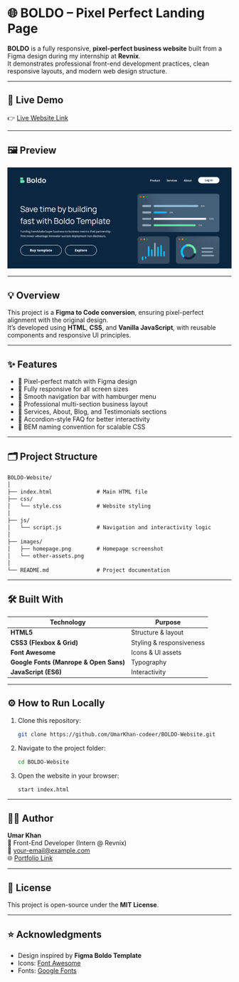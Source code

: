 # 🌐 BOLDO – Pixel Perfect Landing Page

**BOLDO** is a fully responsive, **pixel-perfect business website** built from a Figma design during my internship at **Revnix**.  
It demonstrates professional front-end development practices, clean responsive layouts, and modern web design structure.

---

## 🚀 Live Demo  
👉 [Live Website Link](https://boldo-website-xi.vercel.app/)  

---

## 🖼️ Preview  
![Homepage Preview](./images/homepage.PNG)

---

## 💡 Overview  

This project is a **Figma to Code conversion**, ensuring pixel-perfect alignment with the original design.  
It’s developed using **HTML**, **CSS**, and **Vanilla JavaScript**, with reusable components and responsive UI principles.

---

## ✨ Features  

- 🎨 Pixel-perfect match with Figma design  
- 📱 Fully responsive for all screen sizes  
- 🧭 Smooth navigation bar with hamburger menu  
- 💼 Professional multi-section business layout  
- 📰 Services, About, Blog, and Testimonials sections  
- 💬 Accordion-style FAQ for better interactivity  
- 🧱 BEM naming convention for scalable CSS  

---

## 🗂️ Project Structure  

```
BOLDO-Website/
│
├── index.html              # Main HTML file
├── css/
│   └── style.css           # Website styling
│
├── js/
│   └── script.js           # Navigation and interactivity logic
│
├── images/
│   ├── homepage.png        # Homepage screenshot
│   └── other-assets.png
│
└── README.md               # Project documentation
```

---

## 🛠️ Built With  

| Technology | Purpose |
|-------------|----------|
| **HTML5** | Structure & layout |
| **CSS3 (Flexbox & Grid)** | Styling & responsiveness |
| **Font Awesome** | Icons & UI assets |
| **Google Fonts (Manrope & Open Sans)** | Typography |
| **JavaScript (ES6)** | Interactivity |

---

## ⚙️ How to Run Locally  

1. Clone this repository:  
   ```bash
   git clone https://github.com/UmarKhan-codeer/BOLDO-Website.git
   ```

2. Navigate to the project folder:  
   ```bash
   cd BOLDO-Website
   ```

3. Open the website in your browser:  
   ```bash
   start index.html
   ```

---

## 👨‍💻 Author  

**Umar Khan**  
💼 Front-End Developer (Intern @ Revnix)  
📧 [your-email@example.com](mailto:your-email@example.com)  
🌐 [Portfolio Link](https://portfolio-umer-pro.vercel.app/)

---

## 📄 License  
This project is open-source under the **MIT License**.

---

## ⭐ Acknowledgments  

- Design inspired by **Figma Boldo Template**  
- Icons: [Font Awesome](https://fontawesome.com/)  
- Fonts: [Google Fonts](https://fonts.google.com/)  

